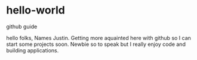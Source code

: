 # hello-world
github guide

hello folks,
            Names Justin. Getting more aquainted here with github so I can start some projects soon.
            Newbie so to speak but I really enjoy code and building applications. 
